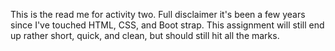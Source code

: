 This is the read me for activity two. 
Full disclaimer it's been a few years since I've touched HTML, CSS, and Boot strap. This assignment will still end up rather short, quick, and clean, but should still hit all the marks. 